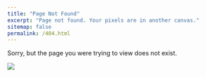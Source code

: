 ```yaml
---
title: "Page Not Found"
excerpt: "Page not found. Your pixels are in another canvas."
sitemap: false
permalink: /404.html
---
```


Sorry, but the page you were trying to view does not exist.

![](https://postfiles.pstatic.net/MjAyNTAyMjVfMjI3/MDAxNzQwNDYyMTIyNTk5.iWNXfgtVxvH6Ackl2jG8C0-CbW_aTvrDVxk6cBn5eNUg.qbgx3UwPZeEHuVDvPAHt2DnSFAqU_8iVW415G7lmo70g.PNG/image.PNG?type=w773)